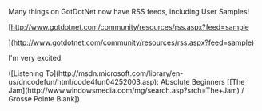 Many things on GotDotNet now have RSS feeds, including User Samples!

[http://www.gotdotnet.com/community/resources/rss.aspx?feed=sample

](http://www.gotdotnet.com/community/resources/rss.aspx?feed=sample)

I'm very excited.

<div class="media">
  ([Listening To](http://msdn.microsoft.com/library/en-us/dncodefun/html/code4fun04252003.asp): Absolute Beginners [[The Jam](http://www.windowsmedia.com/mg/search.asp?srch=The+Jam) / Grosse Pointe Blank])
</div>